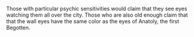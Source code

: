 Those with particular psychic sensitivities would claim that they see eyes watching them all over the city. Those who are also old enough claim that that the wall eyes have the same color as the eyes of Anatoly, the first Begotten.